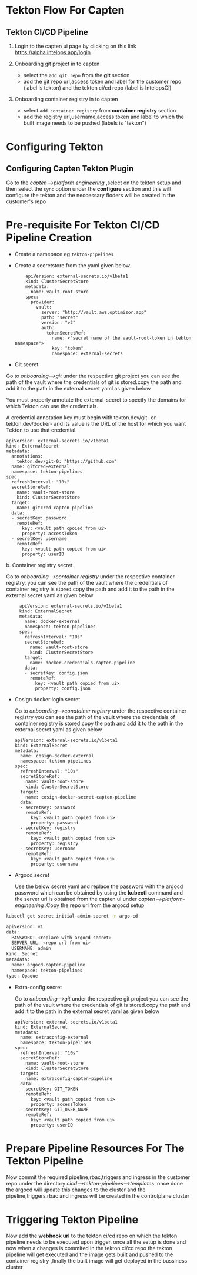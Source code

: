 # Tekton Flow For Capten
## Tekton CI/CD Pipeline
1. Login to the capten ui page by clicking on this link https://alpha.intelops.app/login
   
2. Onboarding git project in to capten
   
   * select the `add git repo` from the **git** section
   * add the git repo url,access token and label for the customer repo (label is tekton) and the tekton ci/cd repo (label is IntelopsCi)
3. Onboarding container registry in to capten

   * select `add container registry` from **container registry** section
   * add  the registry url,username,access token and label to which the built image needs to be pushed (labels is "tekton")
# Configuring Tekton
## Configuring Capten Tekton Plugin 
   Go to the *capten-->platform engineering* ,select on the tekton setup and then select the `sync` option under the  **configure** section and this will configure the tekton and the neccessary floders will be created in the customer's repo
   
# Pre-requisite For Tekton CI/CD Pipeline Creation

* Create a namepace eg `tekton-pipelines`

* Create a secretstore from the yaml given below.
  
          apiVersion: external-secrets.io/v1beta1
          kind: ClusterSecretStore
          metadata:
            name: vault-root-store
          spec:
            provider:
              vault:
                server: "http://vault.aws.optimizor.app"
                path: "secret"
                version: "v2"
                auth:
                  tokenSecretRef:
                    name: <"secret name of the vault-root-token in tekton namespace">
                    key: "token"
                    namespace: external-secrets

* Git secret
 
 Go to *onboarding-->git* under the respective git project you can see the path of the vault where the credentials of git is stored.copy the path and add it to the path in the external secret yaml as given below

 You must properly annotate the external-secret to specify the domains for which Tekton can use the credentials.

 A credential annotation key must begin with tekton.dev/git- or tekton.dev/docker- and its value is the URL of the host for which you want Tekton to use that credential.

    apiVersion: external-secrets.io/v1beta1
    kind: ExternalSecret
    metadata:
      annotations:
        tekton.dev/git-0: "https://github.com"
      name: gitcred-external
      namespace: tekton-pipelines
    spec:
      refreshInterval: "10s"
      secretStoreRef:
        name: vault-root-store
        kind: ClusterSecretStore
      target:
        name: gitcred-capten-pipeline
      data:
      - secretKey: password
        remoteRef:
          key: <vault path cpoied from ui>
          property: accessToken
      - secretKey: username
        remoteRef:
          key: <vault path copied from ui>
          property: userID
       

b. Container registry secret

   Go to *onboarding-->container registry* under the respective container registry, you can see the path of the vault where the credentials of container registry is stored.copy the path and add it to the path in the external secret yaml as given below

         apiVersion: external-secrets.io/v1beta1
         kind: ExternalSecret
         metadata:
           name: docker-external
           namespace: tekton-pipelines
         spec:
           refreshInterval: "10s"
           secretStoreRef:
             name: vault-root-store
             kind: ClusterSecretStore
           target:
             name: docker-credentials-capten-pipeline
           data:
           - secretKey: config.json
             remoteRef:
               key: <vault path copied from ui>
               property: config.json

   

* Cosign docker login secret
   
  Go to *onboarding-->conatainer registry* under the respective container registry you can see the path of the vault where the credentials of container registry is stored.copy the path and add it to the path in the external secret yaml as given below

      apiVersion: external-secrets.io/v1beta1
      kind: ExternalSecret
      metadata:
        name: cosign-docker-external
        namespace: tekton-pipelines
      spec:
        refreshInterval: "10s"
        secretStoreRef:
          name: vault-root-store
          kind: ClusterSecretStore
        target:
          name: cosign-docker-secret-capten-pipeline
        data:
        - secretKey: password
          remoteRef:
            key: <vault path copied from ui>
            property: password
        - secretKey: registry
          remoteRef:
            key: <vault path copied from ui>
            property: registry
        - secretKey: username
          remoteRef:
            key: <vault path copied from ui>
            property: username


* Argocd secret
   
  Use the below secret yaml  and replace the password with the argocd password which can be obtained by using the **kubectl** command  and the server url is obtained from the capten ui under *capten-->platform-engineering* .Copy the repo url from the argocd setup 
  
```bash
kubectl get secret initial-admin-secret -n argo-cd
```

```bash
apiVersion: v1
data:
  PASSWORD: <replace with argocd secret>
  SERVER_URL: <repo url from ui>
  USERNAME: admin
kind: Secret
metadata:
  name: argocd-capten-pipeline
  namespace: tekton-pipelines
type: Opaque
```

* Extra-config secret

  Go to *onboarding-->git* under the respective git project you can see the path of the vault where the credentials of git is stored.copy the path and add it to the path in the external secret yaml as given below

      apiVersion: external-secrets.io/v1beta1
      kind: ExternalSecret
      metadata:
        name: extraconfig-external
        namespace: tekton-pipelines
      spec:
        refreshInterval: "10s"
        secretStoreRef:
          name: vault-root-store
          kind: ClusterSecretStore
        target:
          name: extraconfig-capten-pipeline
        data:
        - secretKey: GIT_TOKEN
          remoteRef:
            key: <vault path copied from ui>
            property: accessToken
        - secretKey: GIT_USER_NAME
          remoteRef:
            key: <vault path copied from ui>
            property: userID

# Prepare Pipeline Resources For The Tekton Pipeline

Now commit the required pipeline,rbac,triggers and ingress in the customer repo under the directory *cicd-->tekton-pipelines-->templates*.
once done the argocd will update this changes to the cluster and the pipeline,triggers,rbac and ingress will be created in the controlplane cluster

# Triggering Tekton Pipeline
 
 Now add the **webhook url** to the tekton ci/cd repo on which the tekton pipeline needs to be executed upon trigger.
once all the setup is done and now when a changes is commited in the tekton ci/cd repo the tekton pipeline will get executed and the image gets built and pushed to the container registry ,finally the built image will get deployed in the bussiness cluster 





